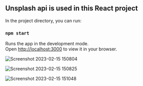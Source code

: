 ## Unsplash api is used in this React project

In the project directory, you can run:

### `npm start`

Runs the app in the development mode.\
Open [http://localhost:3000](http://localhost:3000) to view it in your browser.

![Screenshot 2023-02-15 150804](https://user-images.githubusercontent.com/87439220/219017536-6dc218ed-e524-4f7b-9373-ac852a84d97b.png)

![Screenshot 2023-02-15 150825](https://user-images.githubusercontent.com/87439220/219017547-9759a327-70a2-420f-8d30-e8c775aaa905.png)

![Screenshot 2023-02-15 151048](https://user-images.githubusercontent.com/87439220/219017899-b08baf0e-6fb6-47b3-ab6e-3155b254f57b.png)

